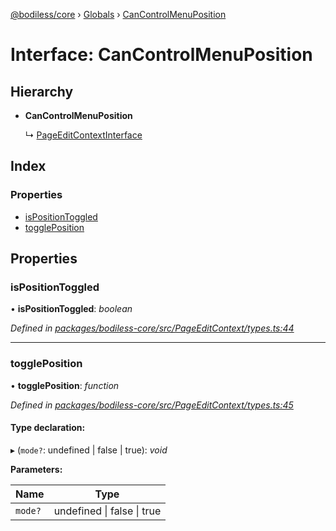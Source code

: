 [@bodiless/core](../README.md) › [Globals](../globals.md) › [CanControlMenuPosition](cancontrolmenuposition.md)

# Interface: CanControlMenuPosition

## Hierarchy

* **CanControlMenuPosition**

  ↳ [PageEditContextInterface](pageeditcontextinterface.md)

## Index

### Properties

* [isPositionToggled](cancontrolmenuposition.md#ispositiontoggled)
* [togglePosition](cancontrolmenuposition.md#toggleposition)

## Properties

###  isPositionToggled

• **isPositionToggled**: *boolean*

*Defined in [packages/bodiless-core/src/PageEditContext/types.ts:44](https://github.com/johnsonandjohnson/Bodiless-JS/blob/2dc2a49/packages/bodiless-core/src/PageEditContext/types.ts#L44)*

___

###  togglePosition

• **togglePosition**: *function*

*Defined in [packages/bodiless-core/src/PageEditContext/types.ts:45](https://github.com/johnsonandjohnson/Bodiless-JS/blob/2dc2a49/packages/bodiless-core/src/PageEditContext/types.ts#L45)*

#### Type declaration:

▸ (`mode?`: undefined | false | true): *void*

**Parameters:**

Name | Type |
------ | ------ |
`mode?` | undefined &#124; false &#124; true |
